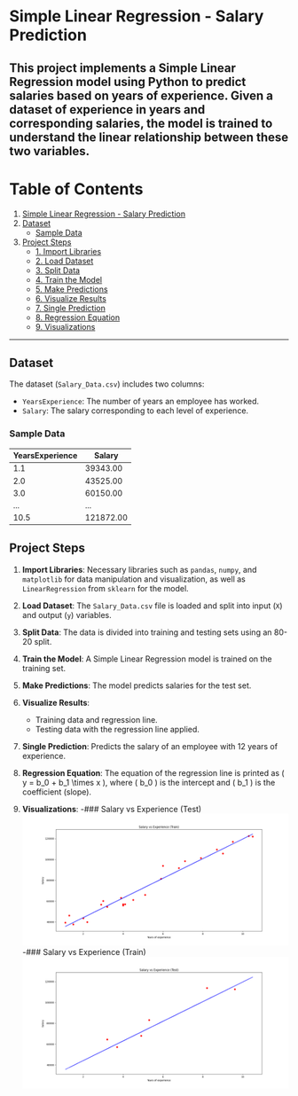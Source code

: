 # Simple Linear Regression - Salary Prediction

This project implements a Simple Linear Regression model using Python to predict salaries based on years of experience. Given a dataset of experience in years and corresponding salaries, the model is trained to understand the linear relationship between these two variables.
---
# Table of Contents

1. [Simple Linear Regression - Salary Prediction](#simple-linear-regression---salary-prediction)
2. [Dataset](#dataset)
   - [Sample Data](#sample-data)
3. [Project Steps](#project-steps)
   - [1. Import Libraries](#1-import-libraries)
   - [2. Load Dataset](#2-load-dataset)
   - [3. Split Data](#3-split-data)
   - [4. Train the Model](#4-train-the-model)
   - [5. Make Predictions](#5-make-predictions)
   - [6. Visualize Results](#6-visualize-results)
   - [7. Single Prediction](#7-single-prediction)
   - [8. Regression Equation](#8-regression-equation)
   - [9. Visualizations](#9-visualizations)
---
## Dataset

The dataset (`Salary_Data.csv`) includes two columns:
- `YearsExperience`: The number of years an employee has worked.
- `Salary`: The salary corresponding to each level of experience.

### Sample Data

| YearsExperience | Salary   |
|-----------------|----------|
| 1.1             | 39343.00 |
| 2.0             | 43525.00 |
| 3.0             | 60150.00 |
| ...             | ...      |
| 10.5            | 121872.00|

## Project Steps

1. **Import Libraries**: Necessary libraries such as `pandas`, `numpy`, and `matplotlib` for data manipulation and visualization, as well as `LinearRegression` from `sklearn` for the model.

2. **Load Dataset**: The `Salary_Data.csv` file is loaded and split into input (`X`) and output (`y`) variables.

3. **Split Data**: The data is divided into training and testing sets using an 80-20 split.

4. **Train the Model**: A Simple Linear Regression model is trained on the training set.

5. **Make Predictions**: The model predicts salaries for the test set.

6. **Visualize Results**:
    - Training data and regression line.
    - Testing data with the regression line applied.

7. **Single Prediction**:
   Predicts the salary of an employee with 12 years of experience.

8. **Regression Equation**:
   The equation of the regression line is printed as \( y = b_0 + b_1 \times x \), where \( b_0 \) is the intercept and \( b_1 \) is the coefficient (slope).

9. **Visualizations**:
    -### Salary vs Experience (Test)
     ![Salary vs Experience (Train)](Salary_vs_Experience(train).png)
    -### Salary vs Experience (Train)
     ![Salary vs Experience (Test)](Salary_vs_Experience(test).png)
